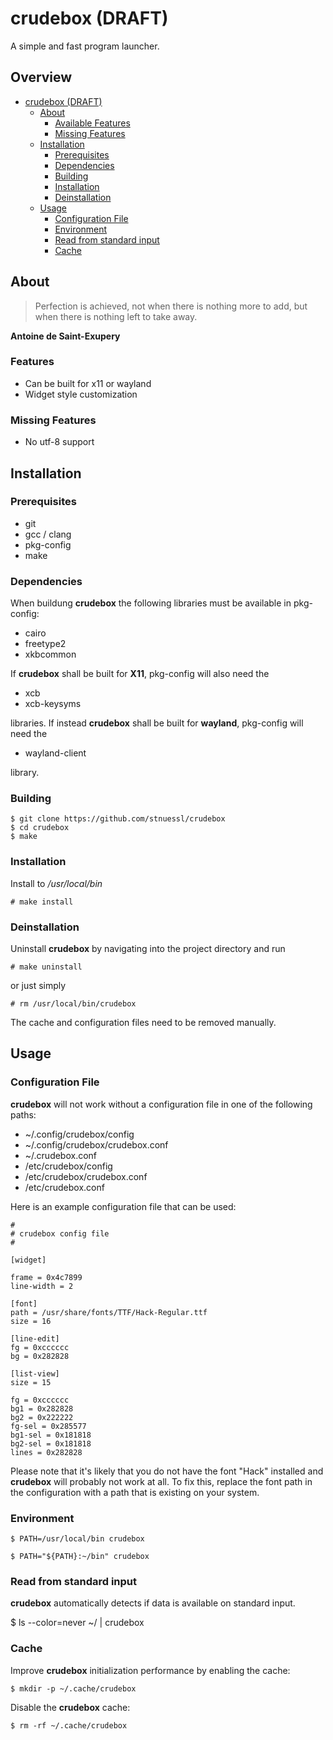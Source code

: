 # crudebox (DRAFT)

A simple and fast program launcher.

## Overview
* [crudebox (DRAFT)](README.md#crudebox-(draft))
    * [About](README.md#about)
        * [Available Features](README.md#available-features)
        * [Missing Features](README.md#missing-features)
    * [Installation](README.md#installation)
        * [Prerequisites](README.md#prerequisites)
        * [Dependencies](README.md#dependencies)
        * [Building](README.md#building)
        * [Installation](README.md#installation)
        * [Deinstallation](README.md#deinstallation)
    * [Usage](README.md#usage)
        * [Configuration File](README.md#configuration-file)
        * [Environment](README.md#environment)
        * [Read from standard input](README.md#read-from-standard-input)
        * [Cache](README.md#cache)

## About

> Perfection is achieved, not when there is nothing more to add, 
> but when there is nothing left to take away.

__Antoine de Saint-Exupery__

### Features

* Can be built for x11 or wayland
* Widget style customization

### Missing Features

* No utf-8 support

## Installation

### Prerequisites

* git
* gcc / clang
* pkg-config
* make

### Dependencies

When buildung __crudebox__ the following libraries must be available in
pkg-config:

* cairo 
* freetype2
* xkbcommon

If __crudebox__ shall be built for __X11__, pkg-config will also need the
* xcb
* xcb-keysyms

libraries. If instead __crudebox__ shall be built for __wayland__, pkg-config 
will need the
* wayland-client

library.

### Building

```
$ git clone https://github.com/stnuessl/crudebox
$ cd crudebox
$ make
```

### Installation

Install to _/usr/local/bin_ 
```
# make install
```

### Deinstallation

Uninstall __crudebox__ by navigating into the project directory and run
```
# make uninstall
```
or just simply
```
# rm /usr/local/bin/crudebox
```

The cache and configuration files need to be removed manually.

## Usage

### Configuration File

__crudebox__ will not work without a configuration file in one of the following
paths:

* ~/.config/crudebox/config
* ~/.config/crudebox/crudebox.conf
* ~/.crudebox.conf
* /etc/crudebox/config
* /etc/crudebox/crudebox.conf
* /etc/crudebox.conf

Here is an example configuration file that can be used:
```
#
# crudebox config file
#

[widget]

frame = 0x4c7899
line-width = 2

[font]
path = /usr/share/fonts/TTF/Hack-Regular.ttf
size = 16

[line-edit]
fg = 0xcccccc
bg = 0x282828

[list-view]
size = 15

fg = 0xcccccc
bg1 = 0x282828
bg2 = 0x222222
fg-sel = 0x285577
bg1-sel = 0x181818
bg2-sel = 0x181818
lines = 0x282828 
```

Please note that it's likely that you do not have the font "Hack" installed and
__crudebox__ will probably not work at all. To fix this, replace the font path 
in the configuration with a path that is existing on your system.

### Environment

```
$ PATH=/usr/local/bin crudebox
```
```
$ PATH="${PATH}:~/bin" crudebox
```

### Read from standard input

__crudebox__ automatically detects if data is available on standard input.


$ ls --color=never ~/ | crudebox

### Cache

Improve __crudebox__ initialization performance by enabling the cache:
```
$ mkdir -p ~/.cache/crudebox
```

Disable the __crudebox__ cache:
```
$ rm -rf ~/.cache/crudebox
```
